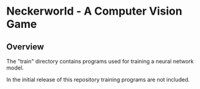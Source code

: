 # Neckerworld - A Computer Vision Game

## Overview

The "train" directory contains programs used for training a neural network model.

In the initial release of this repository training programs are not included.
